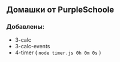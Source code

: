## Домашки от PurpleSchoole

### Добавлены:
- 3-calc
- 3-calc-events
- 4-timer ( ```node timer.js 0h 0m 0s``` )
